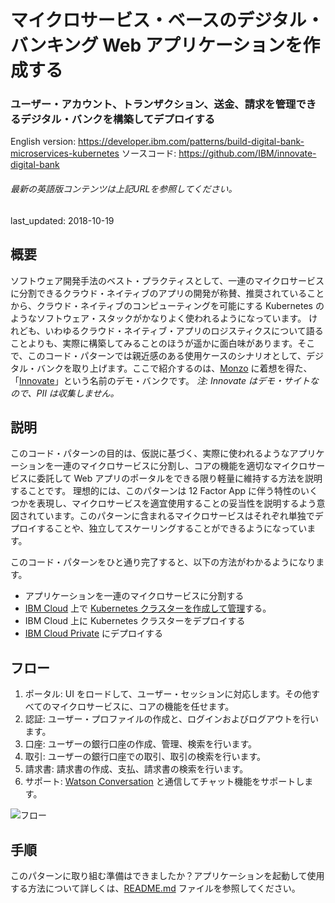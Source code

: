 # マイクロサービス・ベースのデジタル・バンキング Web アプリケーションを作成する

### ユーザー・アカウント、トランザクション、送金、請求を管理できるデジタル・バンクを構築してデプロイする

English version: https://developer.ibm.com/patterns/build-digital-bank-microservices-kubernetes
  ソースコード: https://github.com/IBM/innovate-digital-bank

###### 最新の英語版コンテンツは上記URLを参照してください。
last_updated: 2018-10-19

 ## 概要

ソフトウェア開発手法のベスト・プラクティスとして、一連のマイクロサービスに分割できるクラウド・ネイティブのアプリの開発が称賛、推奨されていることから、クラウド・ネイティブのコンピューティングを可能にする Kubernetes のようなソフトウェア・スタックがかなりよく使われるようになっています。
けれども、いわゆるクラウド・ネイティブ・アプリのロジスティクスについて語ることよりも、実際に構築してみることのほうが遥かに面白味があります。そこで、このコード・パターンでは親近感のある使用ケースのシナリオとして、デジタル・バンクを取り上げます。ここで紹介するのは、[Monzo](https://monzo.com/) に着想を得た、「[Innovate](http://169.61.19.184:30200/)」という名前のデモ・バンクです。
*注: Innovate はデモ・サイトなので、PII は収集しません。*

## 説明

このコード・パターンの目的は、仮説に基づく、実際に使われるようなアプリケーションを一連のマイクロサービスに分割し、コアの機能を適切なマイクロサービスに委託して Web アプリのポータルをできる限り軽量に維持する方法を説明することです。
理想的には、このパターンは 12 Factor App に伴う特性のいくつかを表現し、マイクロサービスを適宜使用することの妥当性を説明するよう意図されています。このパターンに含まれるマイクロサービスはそれぞれ単独でデプロイすることや、独立してスケーリングすることができるようになっています。

このコード・パターンをひと通り完了すると、以下の方法がわかるようになります。

* アプリケーションを一連のマイクロサービスに分割する
* [IBM Cloud](https://cloud.ibm.com/?cm_sp=ibmdev-_-developer-patterns-_-cloudreg) 上で [Kubernetes クラスターを作成して管理](https://cloud.ibm.com/docs/containers/cs_tutorials.html?cm_sp=ibmdev-_-developer-patterns-_-cloudreg)する。
* IBM Cloud 上に Kubernetes クラスターをデプロイする
* [IBM Cloud Private](https://cloud.ibm.com/docs/containers/cs_hybrid.html#hybrid_iks_icp) にデプロイする

## フロー

1. ポータル: UI をロードして、ユーザー・セッションに対応します。その他すべてのマイクロサービスに、コアの機能を任せます。
1. 認証: ユーザー・プロファイルの作成と、ログインおよびログアウトを行います。
1. 口座: ユーザーの銀行口座の作成、管理、検索を行います。
1. 取引: ユーザーの銀行口座での取引、取引の検索を行います。
1. 請求書: 請求書の作成、支払、請求書の検索を行います。
1. サポート: [Watson Conversation](https://cloud.ibm.com/catalog/services/watson-assistant-formerly-conversation?cm_sp=ibmdev-_-developer-patterns-_-cloudreg) と通信してチャット機能をサポートします。

![フロー](../../images/arch-diagram.png)

## 手順

このパターンに取り組む準備はできましたか？アプリケーションを起動して使用する方法について詳しくは、[README.md](https://github.com/IBM/innovate-digital-bank) ファイルを参照してください。
